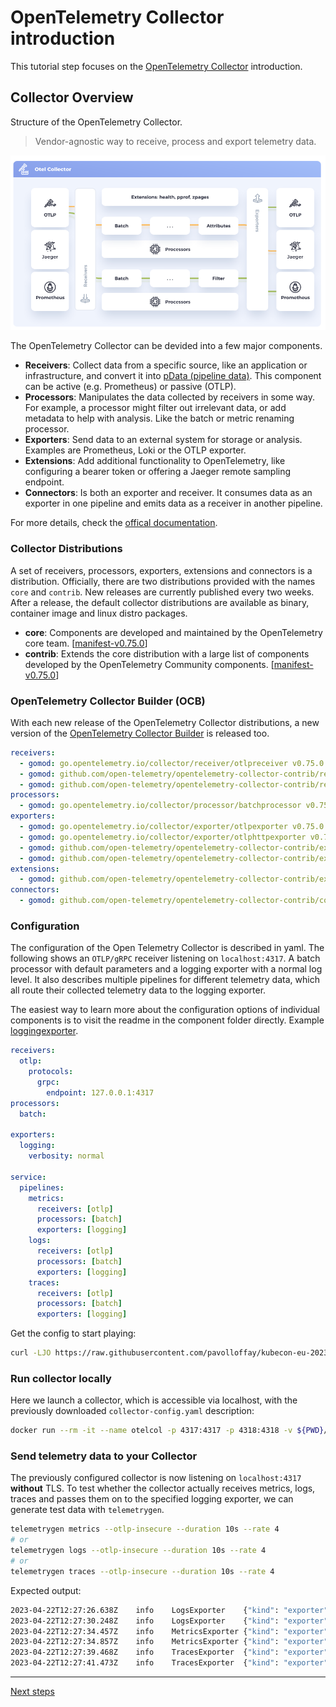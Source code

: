 # OpenTelemetry Collector introduction

This tutorial step focuses on the [OpenTelemetry Collector](https://github.com/open-telemetry/opentelemetry-collector) introduction.

## Collector Overview

Structure of the OpenTelemetry Collector.
> Vendor-agnostic way to receive, process and export telemetry data.

![OpenTelemetry Collector](images/otel-collector.png)


The OpenTelemetry Collector can be devided into a few major components.

- **Receivers**: Collect data from a specific source, like an application or infrastructure, and convert it into [pData (pipeline data)](https://pkg.go.dev/go.opentelemetry.io/collector/consumer/pdata#section-documentation). This component can be active (e.g. Prometheus) or passive (OTLP).
- **Processors**: Manipulates the data collected by receivers in some way. For example, a processor might filter out irrelevant data, or add metadata to help with analysis. Like the batch or metric renaming processor.
- **Exporters**: Send data to an external system for storage or analysis. Examples are Prometheus, Loki or the OTLP exporter.
- **Extensions**: Add additional functionality to OpenTelemetry, like configuring a bearer token or offering a Jaeger remote sampling endpoint.
- **Connectors**: Is both an exporter and receiver. It consumes data as an exporter in one pipeline and emits data as a receiver in another pipeline.

For more details, check the [offical documentation](https://opentelemetry.io/docs/collector/).

### Collector Distributions

A set of receivers, processors, exporters, extensions and connectors is a distribution. Officially, there are two distributions provided with the names `core` and `contrib`. New releases are currently published every two weeks. After a release, the default collector distributions are available as binary, container image and linux distro packages.

- **core**: Components are developed and maintained by the OpenTelemetry core team. [[manifest-v0.75.0](https://github.com/open-telemetry/opentelemetry-collector-releases/blob/v0.75.0/distributions/otelcol/manifest.yaml)]
- **contrib**: Extends the core distribution with a large list of components developed by the OpenTelemetry Community components. [[manifest-v0.75.0](https://github.com/open-telemetry/opentelemetry-collector-releases/blob/v0.75.0/distributions/otelcol-contrib/manifest.yaml)]

### OpenTelemetry Collector Builder (OCB)

With each new release of the OpenTelemetry Collector distributions, a new version of the [OpenTelemetry Collector Builder](https://github.com/open-telemetry/opentelemetry-collector/blob/v0.75.0/cmd/builder) is released too.

```yaml
receivers:
  - gomod: go.opentelemetry.io/collector/receiver/otlpreceiver v0.75.0
  - gomod: github.com/open-telemetry/opentelemetry-collector-contrib/receiver/prometheusreceiver v0.75.0
  - gomod: github.com/open-telemetry/opentelemetry-collector-contrib/receiver/kafkareceiver v0.75.0
processors:
  - gomod: go.opentelemetry.io/collector/processor/batchprocessor v0.75.0
exporters:
  - gomod: go.opentelemetry.io/collector/exporter/otlpexporter v0.75.0
  - gomod: go.opentelemetry.io/collector/exporter/otlphttpexporter v0.75.0
  - gomod: github.com/open-telemetry/opentelemetry-collector-contrib/exporter/kafkaexporter v0.75.0
  - gomod: github.com/open-telemetry/opentelemetry-collector-contrib/exporter/prometheusremotewriteexporter v0.75.0
extensions:
  - gomod: github.com/open-telemetry/opentelemetry-collector-contrib/extension/oidcauthextension v0.75.0
connectors:
  - gomod: github.com/open-telemetry/opentelemetry-collector-contrib/connector/spanmetricsconnector v0.75.0
```

### Configuration

The configuration of the Open Telemetry Collector is described in yaml. The following shows an `OTLP/gRPC` receiver listening on `localhost:4317`. A batch processor with default parameters and a logging exporter with a normal log level. It also describes multiple pipelines for different telemetry data, which all route their collected telemetry data to the logging exporter.

The easiest way to learn more about the configuration options of individual components is to visit the readme in the component folder directly. Example [loggingexporter](https://github.com/open-telemetry/opentelemetry-collector/blob/v0.75.0/exporter/loggingexporter).

```yaml
receivers:
  otlp:
    protocols:
      grpc:
        endpoint: 127.0.0.1:4317
processors:
  batch:

exporters:
  logging:
    verbosity: normal

service:
  pipelines:
    metrics:
      receivers: [otlp]
      processors: [batch]
      exporters: [logging]
    logs:
      receivers: [otlp]
      processors: [batch]
      exporters: [logging]
    traces:
      receivers: [otlp]
      processors: [batch]
      exporters: [logging]
```

Get the config to start playing:
```bash
curl -LJO https://raw.githubusercontent.com/pavolloffay/kubecon-eu-2023-opentelemetry-kubernetes-tutorial/main/collector-config.yaml > collector-config.yaml
```

### Run collector locally

Here we launch a collector, which is accessible via localhost, with the previously downloaded `collector-config.yaml` description:
```bash
docker run --rm -it --name otelcol -p 4317:4317 -p 4318:4318 -v ${PWD}/collector-config.yaml:/tmp/collector-config.yaml:z ghcr.io/open-telemetry/opentelemetry-collector-releases/opentelemetry-collector:0.74.0 --config /tmp/collector-config.yaml
```

### Send telemetry data to your Collector

The previously configured collector is now listening on `localhost:4317` **without** TLS. To test whether the collector actually receives metrics, logs, traces and passes them on to the specified logging exporter, we can generate test data with `telemetrygen`.

```bash
telemetrygen metrics --otlp-insecure --duration 10s --rate 4
# or
telemetrygen logs --otlp-insecure --duration 10s --rate 4
# or
telemetrygen traces --otlp-insecure --duration 10s --rate 4
```

Expected output:

```bash
2023-04-22T12:27:26.638Z	info	LogsExporter	{"kind": "exporter", "data_type": "logs", "name": "logging", "#logs": 1}
2023-04-22T12:27:30.248Z	info	LogsExporter	{"kind": "exporter", "data_type": "logs", "name": "logging", "#logs": 2}
2023-04-22T12:27:34.457Z	info	MetricsExporter	{"kind": "exporter", "data_type": "metrics", "name": "logging", "#metrics": 2}
2023-04-22T12:27:34.857Z	info	MetricsExporter	{"kind": "exporter", "data_type": "metrics", "name": "logging", "#metrics": 1}
2023-04-22T12:27:39.468Z	info	TracesExporter	{"kind": "exporter", "data_type": "traces", "name": "logging", "#spans": 8}
2023-04-22T12:27:41.473Z	info	TracesExporter	{"kind": "exporter", "data_type": "traces", "name": "logging", "#spans": 10}
```

---
[Next steps](./02-operator-introduction.md)
